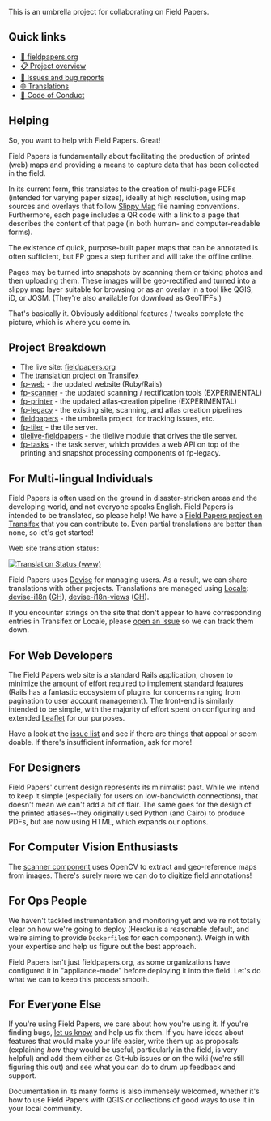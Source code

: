 This is an umbrella project for collaborating on Field Papers.

## Quick links
- [🔗 fieldpapers.org](https://fieldpapers.org)
- [📋 Project overview](https://github.com/fieldpapers)
- [🐞 Issues and bug reports](https://github.com/fieldpapers/fieldpapers/issues)
- [🌐 Translations](https://explore.transifex.com/fieldpapers/fieldpapers/)
- [🤝 Code of Conduct](https://wiki.openstreetmap.org/wiki/Foundation/Local_Chapters/United_States/Code_of_Conduct_Committee/OSM_US_Code_of_Conduct)

## Helping

So, you want to help with Field Papers. Great!

Field Papers is fundamentally about facilitating the production of printed
(web) maps and providing a means to capture data that has been collected in the
field.

In its current form, this translates to the creation of multi-page PDFs
(intended for varying paper sizes), ideally at high resolution, using map
sources and overlays that follow [Slippy
Map](https://wiki.openstreetmap.org/wiki/Slippy_Map) file naming conventions.
Furthermore, each page includes a QR code with a link to a page that describes
the content of that page (in both human- and computer-readable forms).

The existence of quick, purpose-built paper maps that can be annotated is often
sufficient, but FP goes a step further and will take the offline online.

Pages may be turned into snapshots by scanning them or taking photos and then
uploading them. These images will be geo-rectified and turned into a slippy map
layer suitable for browsing or as an overlay in a tool like QGIS, iD, or JOSM.
(They're also available for download as GeoTIFFs.)

That's basically it. Obviously additional features / tweaks complete the
picture, which is where you come in.

## Project Breakdown

* The live site: [fieldpapers.org](http://fieldpapers.org/)
* [The translation project on Transifex](https://www.transifex.com/projects/p/fieldpapers/)
* [fp-web](https://github.com/fieldpapers/fp-web) - the updated website (Ruby/Rails)
* [fp-scanner](https://github.com/fieldpapers/fp-scanner) - the updated scanning / rectification tools (EXPERIMENTAL)
* [fp-printer](https://github.com/fieldpapers/fp-printer) - the updated atlas-creation pipeline (EXPERIMENTAL)
* [fp-legacy](https://github.com/fieldpapers/fp-legacy) - the existing site, scanning, and atlas creation pipelines
* [fieldpapers](https://github.com/fieldpapers/fieldpapers) - the umbrella project, for tracking issues, etc.
* [fp-tiler](https://github.com/fieldpapers/fp-tiler) - the tile server.
* [tilelive-fieldpapers](https://github.com/fieldpapers/tilelive-fieldpapers) - the tilelive module that drives the tile server.
* [fp-tasks](https://github.com/fieldpapers/fp-tasks) - the task server, which provides a web API on top of the printing and snapshot processing components of fp-legacy.

## For Multi-lingual Individuals

Field Papers is often used on the ground in disaster-stricken areas and the
developing world, and not everyone speaks English. Field Papers is intended to
be translated, so please help! We have a [Field Papers project on
Transifex](https://www.transifex.com/projects/p/fieldpapers/) that you can
contribute to. Even partial translations are better than none, so let's get
started!

Web site translation status:

[![Translation Status (www)](https://www.transifex.com/projects/p/fieldpapers/resource/www/chart/image_png)](https://www.transifex.com/projects/p/fieldpapers/resource/www/)

Field Papers uses [Devise](https://github.com/plataformatec/devise) for
managing users. As a result, we can share translations with other projects.
Translations are managed using [Locale](https://www.localeapp.com/):
[devise-i18n](https://www.localeapp.com/projects/377)
([GH](https://github.com/tigrish/devise-i18n)),
[devise-i18n-views](https://www.localeapp.com/projects/2263)
([GH](https://github.com/mcasimir/devise-i18n-views)).

If you encounter strings on the site that don't appear to have corresponding
entries in Transifex or Locale, please [open an
issue](https://github.com/fieldpapers/fieldpapers/issues/new) so we can track
them down.

## For Web Developers

The Field Papers web site is a standard Rails application, chosen to minimize
the amount of effort required to implement standard features (Rails has
a fantastic ecosystem of plugins for concerns ranging from pagination to user
account management). The front-end is similarly intended to be simple, with the
majority of effort spent on configuring and extended
[Leaflet](https://leafletjs.com/) for our purposes.

Have a look at the [issue list](https://github.com/fieldpapers/fieldpapers/issues)
and see if there are things that appeal or seem doable. If there's insufficient
information, ask for more!

## For Designers

Field Papers' current design represents its minimalist past. While we intend to
keep it simple (especially for users on low-bandwidth connections), that
doesn't mean we can't add a bit of flair. The same goes for the design of the
printed atlases--they originally used Python (and Cairo) to produce PDFs, but
are now using HTML, which expands our options.

## For Computer Vision Enthusiasts

The [scanner component](https://github.com/fieldpapers/fp-scanner) uses OpenCV
to extract and geo-reference maps from images. There's surely more we can do to
digitize field annotations!

## For Ops People

We haven't tackled instrumentation and monitoring yet and we're not totally
clear on how we're going to deploy (Heroku is a reasonable default, and we're
aiming to provide `Dockerfile`s for each component). Weigh in with your
expertise and help us figure out the best approach.

Field Papers isn't just fieldpapers.org, as some organizations have configured
it in "appliance-mode" before deploying it into the field. Let's do what we can
to keep this process smooth.

## For Everyone Else

If you're using Field Papers, we care about how you're using it. If you're
finding bugs, [let us
know](https://github.com/fieldpapers/fieldpapers/issues/new) and help us fix
them. If you have ideas about features that would make your life easier, write
them up as proposals (explaining _how_ they would be useful, particularly in
the field, is very helpful) and add them either as GitHub issues or on the wiki
(we're still figuring this out) and see what you can do to drum up feedback and
support.

Documentation in its many forms is also immensely welcomed, whether it's how to
use Field Papers with QGIS or collections of good ways to use it in your local
community.
